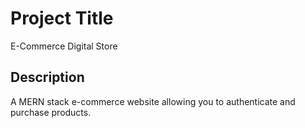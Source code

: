 # Project Title

E-Commerce Digital Store

## Description

A MERN stack e-commerce website allowing you to authenticate and purchase products.
